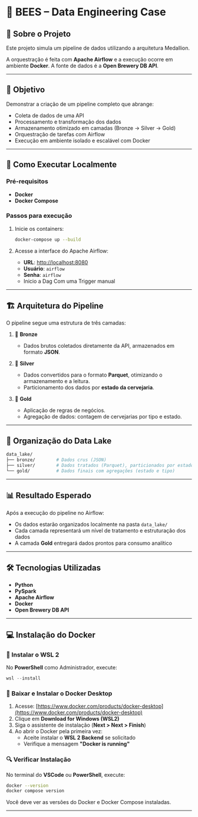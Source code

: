 # 🍺 BEES – Data Engineering Case

## 📌 Sobre o Projeto

Este projeto simula um pipeline de dados utilizando a arquitetura Medallion.

A orquestração é feita com **Apache Airflow** e a execução ocorre em ambiente **Docker**. A fonte de dados é a **Open Brewery DB API**.

---

## 🎯 Objetivo

Demonstrar a criação de um pipeline completo que abrange:

- Coleta de dados de uma API
- Processamento e transformação dos dados
- Armazenamento otimizado em camadas (Bronze → Silver → Gold)
- Orquestração de tarefas com Airflow
- Execução em ambiente isolado e escalável com Docker

---

## 🚀 Como Executar Localmente

### Pré-requisitos

- **Docker**
- **Docker Compose**

### Passos para execução

1. Inicie os containers:
   ```bash
   docker-compose up --build
   ```

2. Acesse a interface do Apache Airflow:
   - **URL**: [http://localhost:8080](http://localhost:8080)
   - **Usuário**: `airflow`
   - **Senha**: `airflow`
   - Inicio a Dag Com uma Trigger manual

---

## 🏗️ Arquitetura do Pipeline

O pipeline segue uma estrutura de três camadas:

1. 🔹 **Bronze**  
   - Dados brutos coletados diretamente da API, armazenados em formato **JSON**.

2. 🔸 **Silver**  
   - Dados convertidos para o formato **Parquet**, otimizando o armazenamento e a leitura.
   - Particionamento dos dados por **estado da cervejaria**.

3. 🏅 **Gold**  
   - Aplicação de regras de negócios.
   - Agregação de dados: contagem de cervejarias por tipo e estado.

---

## 📂 Organização do Data Lake

```bash
data_lake/
├── bronze/        # Dados crus (JSON)
├── silver/        # Dados tratados (Parquet), particionados por estado
└── gold/          # Dados finais com agregações (estado e tipo)
```

---

## 📊 Resultado Esperado

Após a execução do pipeline no Airflow:

- Os dados estarão organizados localmente na pasta `data_lake/`
- Cada camada representará um nível de tratamento e estruturação dos dados
- A camada **Gold** entregará dados prontos para consumo analítico

---

## 🛠️ Tecnologias Utilizadas

- **Python**
- **PySpark**
- **Apache Airflow**
- **Docker**
- **Open Brewery DB API**

---

## 💻 Instalação do Docker
### 🧱 Instalar o WSL 2

No **PowerShell** como Administrador, execute:

```powershell
wsl --install
```

### 🐳 Baixar e Instalar o Docker Desktop

1. Acesse: [https://www.docker.com/products/docker-desktop](https://www.docker.com/products/docker-desktop)
2. Clique em **Download for Windows (WSL2)**
3. Siga o assistente de instalação (**Next > Next > Finish**)
4. Ao abrir o Docker pela primeira vez:
   - Aceite instalar o **WSL 2 Backend** se solicitado
   - Verifique a mensagem **"Docker is running"**

### 🔍 Verificar Instalação

No terminal do **VSCode** ou **PowerShell**, execute:

```bash
docker --version
docker compose version
```

Você deve ver as versões do Docker e Docker Compose instaladas.

---


